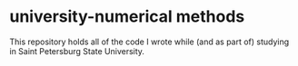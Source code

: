 # university-numerical methods
This repository holds all of the code I wrote while (and as part of) studying in Saint Petersburg State University.
